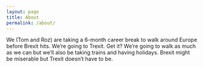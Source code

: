 ```yaml
---
layout: page
title: About
permalink: /about/
---
```


We (Tom and Roz) are taking a 6-month career break to walk around Europe before Brexit hits. We’re going to Trexit. Get it?
We’re going to walk as much as we can but we’ll also be taking trains and having holidays. Brexit might be miserable but Trexit doesn’t have to be.
